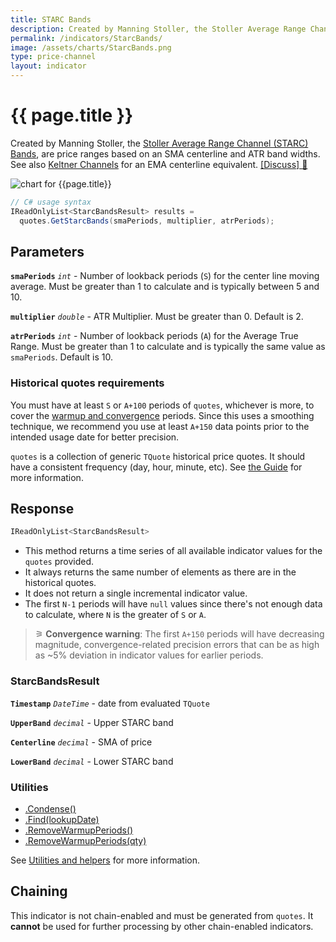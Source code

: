 ```yaml
---
title: STARC Bands
description: Created by Manning Stoller, the Stoller Average Range Channel (STARC) Bands are financial market price ranges based on an simple moving average centerline and Average True Range (ATR) band widths.  Keltner Channels are the EMA centerline equivalent.
permalink: /indicators/StarcBands/
image: /assets/charts/StarcBands.png
type: price-channel
layout: indicator
---
```


# {{ page.title }}

Created by Manning Stoller, the [Stoller Average Range Channel (STARC) Bands](https://www.investopedia.com/terms/s/starc.asp), are price ranges based on an SMA centerline and ATR band widths.  See also <a href="{{site.baseurl}}/indicators/Keltner/#content" rel="nofollow">Keltner Channels</a> for an EMA centerline equivalent.
[[Discuss] &#128172;]({{site.github.repository_url}}/discussions/292 "Community discussion about this indicator")

![chart for {{page.title}}]({{site.baseurl}}{{page.image}})

```csharp
// C# usage syntax
IReadOnlyList<StarcBandsResult> results =
  quotes.GetStarcBands(smaPeriods, multiplier, atrPeriods);
```

## Parameters

**`smaPeriods`** _`int`_ - Number of lookback periods (`S`) for the center line moving average.  Must be greater than 1 to calculate and is typically between 5 and 10.

**`multiplier`** _`double`_ - ATR Multiplier. Must be greater than 0.  Default is 2.

**`atrPeriods`** _`int`_ - Number of lookback periods (`A`) for the Average True Range.  Must be greater than 1 to calculate and is typically the same value as `smaPeriods`.  Default is 10.

### Historical quotes requirements

You must have at least `S` or `A+100` periods of `quotes`, whichever is more, to cover the [warmup and convergence]({{site.github.repository_url}}/discussions/688) periods.  Since this uses a smoothing technique, we recommend you use at least `A+150` data points prior to the intended usage date for better precision.

`quotes` is a collection of generic `TQuote` historical price quotes.  It should have a consistent frequency (day, hour, minute, etc).  See [the Guide]({{site.baseurl}}/guide/#historical-quotes) for more information.

## Response

```csharp
IReadOnlyList<StarcBandsResult>
```

- This method returns a time series of all available indicator values for the `quotes` provided.
- It always returns the same number of elements as there are in the historical quotes.
- It does not return a single incremental indicator value.
- The first `N-1` periods will have `null` values since there's not enough data to calculate, where `N` is the greater of `S` or `A`.

>&#9886; **Convergence warning**: The first `A+150` periods will have decreasing magnitude, convergence-related precision errors that can be as high as ~5% deviation in indicator values for earlier periods.

### StarcBandsResult

**`Timestamp`** _`DateTime`_ - date from evaluated `TQuote`

**`UpperBand`** _`decimal`_ - Upper STARC band

**`Centerline`** _`decimal`_ - SMA of price

**`LowerBand`** _`decimal`_ - Lower STARC band

### Utilities

- [.Condense()]({{site.baseurl}}/utilities#condense)
- [.Find(lookupDate)]({{site.baseurl}}/utilities#find-indicator-result-by-date)
- [.RemoveWarmupPeriods()]({{site.baseurl}}/utilities#remove-warmup-periods)
- [.RemoveWarmupPeriods(qty)]({{site.baseurl}}/utilities#remove-warmup-periods)

See [Utilities and helpers]({{site.baseurl}}/utilities#utilities-for-indicator-results) for more information.

## Chaining

This indicator is not chain-enabled and must be generated from `quotes`.  It **cannot** be used for further processing by other chain-enabled indicators.
